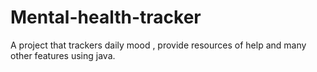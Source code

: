 # Mental-health-tracker
A project that trackers daily mood , provide resources of help and many other features using java.
